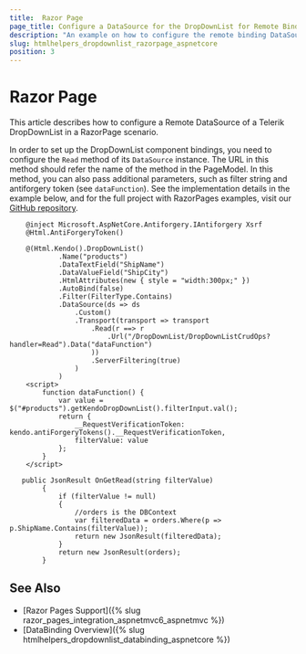 ```yaml
---
title:  Razor Page
page_title: Configure a DataSource for the DropDownList for Remote Binding in Razor Page.
description: "An example on how to configure the remote binding DataSource to populate the Telerik UI DropDownList component for {{ site.framework }} in a Razor Page using CRUD Operations."
slug: htmlhelpers_dropdownlist_razorpage_aspnetcore
position: 3
---
```


# Razor Page

This article describes how to configure a Remote DataSource of a Telerik DropDownList in a RazorPage scenario.

In order to set up the DropDownList component bindings, you need to configure the `Read` method of its `DataSource` instance. The URL in this method should refer the name of the method in the PageModel. In this method, you can also pass additional parameters, such as filter string and antiforgery token (see `dataFunction`). See the implementation details in the example below, and for the full project with RazorPages examples, visit our [GitHub repository](https://github.com/telerik/ui-for-aspnet-core-examples/tree/master/Telerik.Examples.RazorPages).

```tab-HtmlHelper(csthml)        
    @inject Microsoft.AspNetCore.Antiforgery.IAntiforgery Xsrf
    @Html.AntiForgeryToken()

    @(Html.Kendo().DropDownList()
            .Name("products")
            .DataTextField("ShipName")
            .DataValueField("ShipCity")
            .HtmlAttributes(new { style = "width:300px;" })
            .AutoBind(false)
            .Filter(FilterType.Contains)      
            .DataSource(ds => ds
                .Custom()
                .Transport(transport => transport
                    .Read(r ==> r
                        .Url("/DropDownList/DropDownListCrudOps?handler=Read").Data("dataFunction")
                    ))
                    .ServerFiltering(true)
                )
            )
    <script>
        function dataFunction() {
            var value = $("#products").getKendoDropDownList().filterInput.val();
            return {
                __RequestVerificationToken: kendo.antiForgeryTokens().__RequestVerificationToken,
                filterValue: value
            };
        }   
    </script>
```
```tab-PageModel(cshtml.cs)
   public JsonResult OnGetRead(string filterValue)
        {
            if (filterValue != null)
            {
                //orders is the DBContext
                var filteredData = orders.Where(p => p.ShipName.Contains(filterValue)); 
                return new JsonResult(filteredData);
            }
            return new JsonResult(orders);
        }
```

## See Also

* [Razor Pages Support]({% slug razor_pages_integration_aspnetmvc6_aspnetmvc %})
* [DataBinding Overview]({% slug htmlhelpers_dropdownlist_databinding_aspnetcore %})

